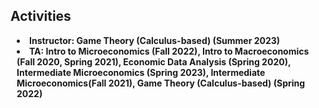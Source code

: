 ## Activities

<h4 style="margin:0 10px 0;"><li>Instructor: Game Theory (Calculus-based) (Summer 2023) </li></h4>


<h4 style="margin:0 10px 0;"><li>TA: Intro to Microeconomics (Fall 2022), Intro to Macroeconomics (Fall 2020, Spring 2021), Economic Data Analysis (Spring 2020), Intermediate Microeconomics (Spring 2023), Intermediate Microeconomics(Fall 2021), Game Theory (Calculus-based) (Spring 2022) </li></h4>
